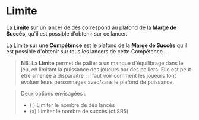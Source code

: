 # Limite

La **Limite** sur un lancer de dés correspond au plafond de la **Marge de Succès**, qu'il est possible d'obtenir sur ce lancer.

La Limite sur une **Compétence** est le plafond de la **Marge de Succès** qu'il est possible d'obtenir sur tous les lancers de cette Compétence. . 

> **NB:**
La **Limite** permet de pallier à un manque d'équilibrage dans le jeu, en limitant la puissance des joueurs par des palliers.
Elle est peut-être amenée à disparaître ; il faut voir comment les joueurs font évoluer leurs personnages avec/sans le plafond de puissance.

> Deux options envisagées :
> - ( ) Limiter le nombre de dés lancés
> - (x) Limiter le nombre de succès (cf.SR5)
